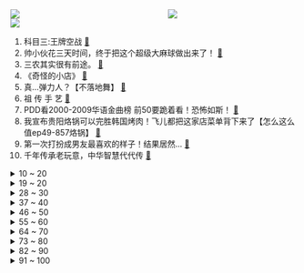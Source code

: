 <div >
	<a style="float:left;width:55%;" href = "https://github.com/anuraghazra/github-readme-stats">
	 <img src = "https://github-readme-stats.vercel.app/api?username=iuuuuuaena&theme=buefy&show_icons=true"/>
	</a>
	<a  style="float:right;width:45%" href = "https://github.com/anuraghazra/github-readme-stats">
	 <img  src="https://github-readme-stats.vercel.app/api/top-langs/?username=anuraghazra&layout=compact"/>
	</a>
	</div>

[![](https://img.shields.io/badge/jxd-@jxdgogogo.xyz-yellowgreen.svg)](https://www.jxdgogogo.xyz)<br>
1. 科目三:王牌空战 [:link:](//www.bilibili.com/video/BV1SU4y1z7aC) <br>
2. 帅小伙花三天时间，终于把这个超级大麻球做出来了！ [:link:](//www.bilibili.com/video/BV1jP4y1Z7eo) <br>
3. 三农其实很有前途。 [:link:](//www.bilibili.com/video/BV1He4y1o7bB) <br>
4. 《奇怪的小店》 [:link:](//www.bilibili.com/video/BV13K411f7dB) <br>
5. 真…弹力人？【不落地舞】 [:link:](//www.bilibili.com/video/BV1wa411G7Wj) <br>
6. 祖 传 手 艺 [:link:](//www.bilibili.com/video/BV1BG4y1B7Jt) <br>
7. PDD看2000-2009华语金曲榜 前50要跪着看！恐怖如斯！ [:link:](//www.bilibili.com/video/BV13D4y1q77X) <br>
8. 我宣布贵阳烙锅可以完胜韩国烤肉！飞儿都把这家店菜单背下来了【怎么这么值ep49-857烙锅】 [:link:](//www.bilibili.com/video/BV1Ye4y1o7pr) <br>
9. 第一次打扮成男友最喜欢的样子！结果居然... [:link:](//www.bilibili.com/video/BV18e41137pk) <br>
10. 千年传承老玩意，中华智慧代代传 [:link:](//www.bilibili.com/video/BV1hG4y167Xb) <br>
<details>
<summary>10 ~ 20</summary>

11. 开学你妈叫你起床 [:link:](//www.bilibili.com/video/BV1uG411V7Gm) <br>
12. 大！脑 ！充！ 血！ [:link:](//www.bilibili.com/video/BV1de411g7U6) <br>
13. 格斗运动员最怕什么不是强大的对手而是赛前不让喝水，林荷琴vs平田树赛前36小时备战记录。 [:link:](//www.bilibili.com/video/BV1pa41137zp) <br>
14. 你遇到过这种局吗？ [:link:](//www.bilibili.com/video/BV1Ue4y1d7sa) <br>
15. 狗狗太爱干净有时候真的很麻烦 [:link:](//www.bilibili.com/video/BV1fD4y1B7qz) <br>
16. 连环反整蛊！故意让女友在豪宅打碎价值5万的古董？再在她面前穿黑丝！ [:link:](//www.bilibili.com/video/BV1cU4y167s8) <br>
17. 【折纸】12年前的我vs现在的我 [:link:](//www.bilibili.com/video/BV1yP411V7az) <br>
18. 《须弥旅行者丢人图鉴》 [:link:](//www.bilibili.com/video/BV1Dd4y1g7uH) <br>
19. 中国土狗 个个都是身怀绝技 [:link:](//www.bilibili.com/video/BV1FB4y137cM) <br>
</details>
<details>
<summary>19 ~ 20</summary>

20. 《崩坏3》全新S级角色李素裳「玉骑士·月痕」预告 [:link:](//www.bilibili.com/video/BV1Ad4y1376N) <br>
21. “这群人 就是爽文都不敢这么编！” [:link:](//www.bilibili.com/video/BV1ZG4y1B77E) <br>
22. 当老公破产负债80万，女人决定离家出走 [:link:](//www.bilibili.com/video/BV1ve4y1Y7LL) <br>
23. 食品安全的最后一片舆论阵地，我们寸步不让！ [:link:](//www.bilibili.com/video/BV18Y4y1M7Vp) <br>
24. 好累，被四个男生喜欢。 [:link:](//www.bilibili.com/video/BV1Bd4y1g71t) <br>
25. 《    无    缝    衔    接    》 [:link:](//www.bilibili.com/video/BV1ee4y1h7vM) <br>
26. “嘎版”《战狼》好看吗？《中华兵王》吐槽 [:link:](//www.bilibili.com/video/BV1cD4y1q72D) <br>
27. 当你玩弄狐狸尾巴后 [:link:](//www.bilibili.com/video/BV1t14y1e7sC) <br>
28. 我的致郁系男友！ [:link:](//www.bilibili.com/video/BV1jP4y1Z781) <br>
</details>
<details>
<summary>28 ~ 30</summary>

29. 面点基础为0的蚊师傅能否做成功这道《冰皮月饼》？ [:link:](//www.bilibili.com/video/BV1VG411V7MA) <br>
30. 压力大，容易emo，做什么事都没有兴趣，强烈建议看看这部电影 [:link:](//www.bilibili.com/video/BV1Fg411S7xG) <br>
31. 老年大学手机课2 [:link:](//www.bilibili.com/video/BV1TD4y1z7Jq) <br>
32. 【原神整活】提纳里：你草元素是这么反应的？（有反应了） [:link:](//www.bilibili.com/video/BV12U4y1B7rR) <br>
33. 自由潜让我实现了“捡手机自由”😂 [:link:](//www.bilibili.com/video/BV1La41137b2) <br>
34. 朋友说我春夏一般，但秋冬绝了！ [:link:](//www.bilibili.com/video/BV1Je41137mv) <br>
35. 如何满分回答“你为什么喜欢我”？建议全文背诵。 [:link:](//www.bilibili.com/video/BV1H14y1e7iQ) <br>
36. 海南岛：你礼貌吗？ [:link:](//www.bilibili.com/video/BV18B4y1g7xB) <br>
37. 中秋节想送男朋友一台跑车 [:link:](//www.bilibili.com/video/BV11d4y1g75Q) <br>
</details>
<details>
<summary>37 ~ 40</summary>

38. 天津.正阳春烤鸭店  厨子探店¥436 [:link:](//www.bilibili.com/video/BV1qW4y1q7nm) <br>
39. 快四年没回中国，辗转31个小时，疫情回国全记录 [:link:](//www.bilibili.com/video/BV1de411M7ZW) <br>
40. 记好啦，我叫碧瑶！～ [:link:](//www.bilibili.com/video/BV1mP4y1f7oB) <br>
41. 原谅房东 [:link:](//www.bilibili.com/video/BV1ua41137YR) <br>
42. 爱岗敬业石墩子，能量守恒诚不欺我！ [:link:](//www.bilibili.com/video/BV1ga41137PK) <br>
43. 孩子：看清楚了，我只展示一遍 [:link:](//www.bilibili.com/video/BV1td4y1X7wH) <br>
44. 生活不易，Jett卖艺 [:link:](//www.bilibili.com/video/BV1SW4y1q7At) <br>
45. 高坚果也会难过的… [:link:](//www.bilibili.com/video/BV1BU4y1z7rd) <br>
46. 靠谱盘点144：最大串子！Uzi激情解说RNG冒泡赛，呼吸哥：终于不用卖票了！ [:link:](//www.bilibili.com/video/BV1xK411f7rh) <br>
</details>
<details>
<summary>46 ~ 50</summary>

47. 花一年时间才找到的巨大玫瑰龙，掰开脑壳的瞬间，我惊呆了 [:link:](//www.bilibili.com/video/BV1sa411373Q) <br>
48. 家里突然来了只小猫 没想到... [:link:](//www.bilibili.com/video/BV1NB4y137e1) <br>
49. 圆梦童年！挑战1W元通关美食大战老鼠！#2 [:link:](//www.bilibili.com/video/BV1WK411f7YQ) <br>
50. 带着四小只，在新疆做了件有意义的事。 [:link:](//www.bilibili.com/video/BV1oP41137qF) <br>
51. 【基德】中秋特辑：地球和月亮竟然是双胞胎？！解开月球诞生之谜 [:link:](//www.bilibili.com/video/BV1GP4y1Z7S7) <br>
52. 被宣告灭绝的长江鲟，重新在野外发现 [:link:](//www.bilibili.com/video/BV1wG4y1z71C) <br>
53. 脸都不要了？！ [:link:](//www.bilibili.com/video/BV15V4y1u7yR) <br>
54. 下面有请主持人和自己连线！ [:link:](//www.bilibili.com/video/BV1nG411V7eG) <br>
55. 希望这样的好人可以有好报，一生平安！ [:link:](//www.bilibili.com/video/BV1mP41137Si) <br>
</details>
<details>
<summary>55 ~ 60</summary>

56. 【短的发布会】iPhone14暗紫色让库克当场抖腿？灵动岛成功化解刘海焦虑 [:link:](//www.bilibili.com/video/BV1jW4y1B7Tq) <br>
57. 食不食油饼！搁这排列组合呢？【阅片无数Ⅱ 59】 [:link:](//www.bilibili.com/video/BV1bY4y1M7KC) <br>
58. 还记得当年被法官认出是初中同学的嫌犯吗？他的人生从此被改变！ [:link:](//www.bilibili.com/video/BV1Vd4y1X7FA) <br>
59. 铁皮房隐居第三天，打扫房间准备长住，没想到又被拉去隔离了 [:link:](//www.bilibili.com/video/BV1Bt4y177AQ) <br>
60. 总有些生命为治愈你而来 [:link:](//www.bilibili.com/video/BV1Qa41137iF) <br>
61. 这就是换了7个主人的狗，恶犬还得恶犬治，来放黑豹 [:link:](//www.bilibili.com/video/BV13e4y1o78q) <br>
62. 《明日方舟》EP -  Ensheath [:link:](//www.bilibili.com/video/BV1je41137RM) <br>
63. 【阿斗】红袍女巫初登场，绝迹真龙重现江湖！美剧史诗巨作《权力的游戏》第6期 [:link:](//www.bilibili.com/video/BV1TG411V7UC) <br>
64. 逃避，往往是不能解决任何问题的 [:link:](//www.bilibili.com/video/BV1sY4y1M7TN) <br>
</details>
<details>
<summary>64 ~ 70</summary>

65. 又又又地震了！我的猫又找不到了！！【突然更新的日常】 [:link:](//www.bilibili.com/video/BV1Me4y1a7TY) <br>
66. 以为是好运气的开始～没想到是结束！ [:link:](//www.bilibili.com/video/BV1VB4y137wK) <br>
67. 美国加州最贵烤肉自助，帅小伙又飞了4456公里！！！ [:link:](//www.bilibili.com/video/BV1iP41137in) <br>
68. 阴阳两合，天地色变！ [:link:](//www.bilibili.com/video/BV1TG411V7K9) <br>
69. 科 目 三 ？前 进 四 ！ [:link:](//www.bilibili.com/video/BV1Ad4y137Eh) <br>
70. 「科技美学开箱」首发！华为Mate 50 Pro开箱体验 6799元起售、更有Mate 50 RS保时捷设计版12999元 [:link:](//www.bilibili.com/video/BV1xe41137Tj) <br>
71. 《小丑跳舞》剪纸创意版✨ [:link:](//www.bilibili.com/video/BV1Cd4y1g7PH) <br>
72. 在北京要饭都比别的地方多，学本事还是在大城市 [:link:](//www.bilibili.com/video/BV19Y4y1T7xn) <br>
73. 反正b站没人认识我 [:link:](//www.bilibili.com/video/BV12U4y1z7mA) <br>
</details>
<details>
<summary>73 ~ 80</summary>

74. 深夜街上最亮的星，温州馄饨车！老板：这车30岁了！ [:link:](//www.bilibili.com/video/BV1ct4y1E7ts) <br>
75. 网课小丑是什么东西【梗指南】 [:link:](//www.bilibili.com/video/BV12d4y1g7cX) <br>
76. 刑啊，给我唱小城夏天是吧？ [:link:](//www.bilibili.com/video/BV19t4y1j7Y2) <br>
77. 诺手：快跑 这个牛头悟出领域了 你不是他对手！     上单牛头学会了上青铜 [:link:](//www.bilibili.com/video/BV1bP4y1Z7yQ) <br>
78. 只有我受伤的世界达成了 [:link:](//www.bilibili.com/video/BV1ud4y137F4) <br>
79. 【Doinb】游戏还未终结，梦想仍旧记叙！ [:link:](//www.bilibili.com/video/BV1xW4y1B7fi) <br>
80. 17岁到33岁，我的颜值变化！精髓在最后 [:link:](//www.bilibili.com/video/BV1NN4y1F7WM) <br>
81. [实景+3D]hanser邀你来厦门 [:link:](//www.bilibili.com/video/BV1iU4y1z7T5) <br>
82. 米 勒 饭 堂 [:link:](//www.bilibili.com/video/BV1gG411V7KK) <br>
</details>
<details>
<summary>82 ~ 90</summary>

83. 在位70年 300秒回顾英女王传奇一生 [:link:](//www.bilibili.com/video/BV1VW4y1B72c) <br>
84. 等比例放大的小猫咪 [:link:](//www.bilibili.com/video/BV1PG4y1z7At) <br>
85. 苏烈：小飞棍来喽！ [:link:](//www.bilibili.com/video/BV1EP4y1Z7F2) <br>
86. “无 障 碍 交 流” [:link:](//www.bilibili.com/video/BV15G411V7dW) <br>
87. 【罗翔】恋物癖“犯病”能脱罪？内衣贼到底是犯罪还是犯病？ [:link:](//www.bilibili.com/video/BV1Wd4y1R7rt) <br>
88. 这已经是我最小的斧头了！ [:link:](//www.bilibili.com/video/BV1JB4y137rt) <br>
89. 姐姐亲手捂死孪生妹妹，父母法庭求情，生命无力承受之痛 [:link:](//www.bilibili.com/video/BV13W4y1B7cG) <br>
90. 来华30年，我终于拿到了中国绿卡！ [:link:](//www.bilibili.com/video/BV1f14y1W7BU) <br>
91. 姜还是老的辣 [:link:](//www.bilibili.com/video/BV1nK411f7WM) <br>
</details>
<details>
<summary>91 ~ 100</summary>

92. 关于我初中毕业10年，还要做教师节贺卡这件事 [:link:](//www.bilibili.com/video/BV1DG411G7rB) <br>
93. 【骆歆】现 场 直 击 呼 吸 哥 ！ [:link:](//www.bilibili.com/video/BV1QP4y1o7rK) <br>
94. 男人的快乐很简单！ [:link:](//www.bilibili.com/video/BV1Ce4y1h7yD) <br>
95. 挑战极限的吹糖表演 [:link:](//www.bilibili.com/video/BV1mg411U76b) <br>
96. 没有什么比人民的生命安全更值得背负！ [:link:](//www.bilibili.com/video/BV11U4y1z7vU) <br>
97. 【半佛】贵州，与命运再战一局。 [:link:](//www.bilibili.com/video/BV1uP4y1Z7M7) <br>
98. 剧TOP：全员恶人！侦探女王的不朽经典《无人生还》 [:link:](//www.bilibili.com/video/BV1se41137t5) <br>
99. 十万个为什么：为什么风扇在烟头却没看到风扇的叶片在转动，卡BUG了吗？ [:link:](//www.bilibili.com/video/BV1V14y1e79H) <br>
100. 学习做最好的ikun [:link:](//www.bilibili.com/video/BV1CG4y1B7i8) <br>
</details>
